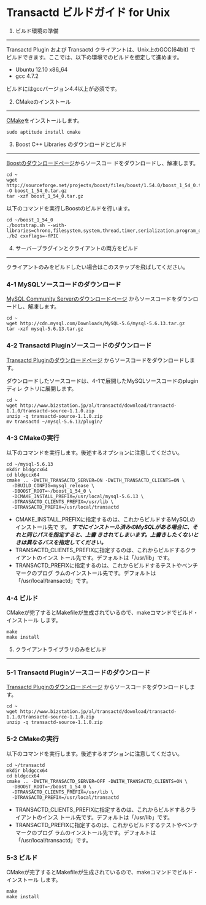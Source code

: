 ﻿Transactd ビルドガイド for Unix
============================================================

1. ビルド環境の準備
------------------------------------------------------------
Transactd Plugin および Transactd クライアントは、Unix上のGCC(64bit)
でビルドできます。ここでは、以下の環境でのビルドを想定して進めます。

* Ubuntu 12.10 x86_64
* gcc 4.7.2

ビルドにはgccバージョン4.4以上が必須です。

2. CMakeのインストール
------------------------------------------------------------
[CMake](http://www.cmake.org)をインストールします。
```
sudo aptitude install cmake
```



3. Boost C++ Libraries のダウンロードとビルド
------------------------------------------------------------
[Boostのダウンロードページ](http://www.boost.org/users/download )からソースコー
ドをダウンロードし、解凍します。
```
cd ~
wget http://sourceforge.net/projects/boost/files/boost/1.54.0/boost_1_54_0.tar.gz/download -O boost_1_54_0.tar.gz
tar -xzf boost_1_54_0.tar.gz
```

以下のコマンドを実行しBoostのビルドを行います。
```
cd ~/boost_1_54_0
./bootstrap.sh --with-libraries=chrono,filesystem,system,thread,timer,serialization,program_options
./b2 cxxflags=-fPIC
```


4. サーバープラグインとクライアントの両方をビルド
------------------------------------------------------------
クライアントのみをビルドしたい場合はこのステップを飛ばしてください。

### 4-1 MySQLソースコードのダウンロード
[MySQL Community Serverのダウンロードページ](http://dev.mysql.com/downloads/mysql)
からソースコードをダウンロードし、解凍します。
```
cd ~
wget http://cdn.mysql.com/Downloads/MySQL-5.6/mysql-5.6.13.tar.gz
tar -xzf mysql-5.6.13.tar.gz
```


### 4-2 Transactd Pluginソースコードのダウンロード
[Transactd Pluginのダウンロードページ](http://www.bizstation.jp/al/transactd/download/index.asp)
からソースコードをダウンロードします。

ダウンロードしたソースコードは、4-1で展開したMySQLソースコードのpluginディレ
クトリに展開します。
```
cd ~
wget http://www.bizstation.jp/al/transactd/download/transactd-1.1.0/transactd-source-1.1.0.zip
unzip -q transactd-source-1.1.0.zip
mv transactd ~/mysql-5.6.13/plugin/
```


### 4-3 CMakeの実行
以下のコマンドを実行します。後述するオプションに注意してください。
```
cd ~/mysql-5.6.13
mkdir bldgccx64
cd bldgccx64
cmake .. -DWITH_TRANSACTD_SERVER=ON -DWITH_TRANSACTD_CLIENTS=ON \
  -DBUILD_CONFIG=mysql_release \
  -DBOOST_ROOT=~/boost_1_54_0 \
  -DCMAKE_INSTALL_PREFIX=/usr/local/mysql-5.6.13 \
  -DTRANSACTD_CLIENTS_PREFIX=/usr/lib \
  -DTRANSACTD_PREFIX=/usr/local/transactd
```
* CMAKE_INSTALL_PREFIXに指定するのは、これからビルドするMySQLのインストール先で
  す。
  ***すでにインストール済みのMySQLがある場合に、それと同じパスを指定すると、上書
  きされてしまいます。上書きしたくないときは異なるパスを指定してください。***
* TRANSACTD_CLIENTS_PREFIXに指定するのは、これからビルドするクライアントのインス
  トール先です。デフォルトは「/usr/lib」です。
* TRANSACTD_PREFIXに指定するのは、これからビルドするテストやベンチマークのプログ
  ラムのインストール先です。デフォルトは「/usr/local/transactd」です。


### 4-4 ビルド
CMakeが完了するとMakefileが生成されているので、makeコマンドでビルド・インストール
します。
```
make
make install
```



5. クライアントライブラリのみをビルド
------------------------------------------------------------
### 5-1 Transactd Pluginソースコードのダウンロード
[Transactd Pluginのダウンロードページ](http://www.bizstation.jp/al/transactd/download/index.asp)
からソースコードをダウンロードします。
```
cd ~
wget http://www.bizstation.jp/al/transactd/download/transactd-1.1.0/transactd-source-1.1.0.zip
unzip -q transactd-source-1.1.0.zip
```

### 5-2 CMakeの実行
以下のコマンドを実行します。後述するオプションに注意してください。
```
cd ~/transactd
mkdir bldgccx64
cd bldgccx64
cmake .. -DWITH_TRANSACTD_SERVER=OFF -DWITH_TRANSACTD_CLIENTS=ON \
  -DBOOST_ROOT=~/boost_1_54_0 \
  -DTRANSACTD_CLIENTS_PREFIX=/usr/lib \
  -DTRANSACTD_PREFIX=/usr/local/transactd
```
* TRANSACTD_CLIENTS_PREFIXに指定するのは、これからビルドするクライアントのインス
  トール先です。デフォルトは「/usr/lib」です。
* TRANSACTD_PREFIXに指定するのは、これからビルドするテストやベンチマークのプログ
  ラムのインストール先です。デフォルトは「/usr/local/transactd」です。


### 5-3 ビルド
CMakeが完了するとMakefileが生成されているので、makeコマンドでビルド・インストール
します。
```
make
make install
```
